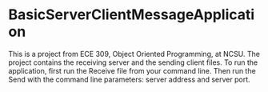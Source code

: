 # BasicServerClientMessageApplication
This is a project from ECE 309, Object Oriented Programming, at NCSU. The project contains the receiving server and the sending client files. To run the application, first run the Receive file from your command line. Then run the Send with the command line parameters: server address and server port. 
